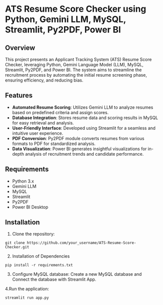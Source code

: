 # ATS Resume Score Checker using Python, Gemini LLM, MySQL, Streamlit, Py2PDF, Power BI

## Overview

This project presents an Applicant Tracking System (ATS) Resume Score Checker, leveraging Python, Gemini Language Model (LLM), MySQL, Streamlit, Py2PDF, and Power BI. The system aims to streamline the recruitment process by automating the initial resume screening phase, ensuring efficiency, and reducing bias.

## Features

- **Automated Resume Scoring**: Utilizes Gemini LLM to analyze resumes based on predefined criteria and assign scores.
- **Database Integration**: Stores resume data and scoring results in MySQL for easy retrieval and analysis.
- **User-Friendly Interface**: Developed using Streamlit for a seamless and intuitive user experience.
- **PDF Conversion**: Py2PDF module converts resumes from various formats to PDF for standardized analysis.
- **Data Visualization**: Power BI generates insightful visualizations for in-depth analysis of recruitment trends and candidate performance.

## Requirements

- Python 3.x
- Gemini LLM
- MySQL
- Streamlit
- Py2PDF
- Power BI Desktop

## Installation

1. Clone the repository:

```
git clone https://github.com/your_username/ATS-Resume-Score-Checker.git
```

2. Installation of Dependencies
```
pip install -r requirements.txt
```
3. Configure MySQL database:
  Create a new MySQL database and Connect the database with Streamlit App.

4.Run the application:
```
streamlit run app.py
```

